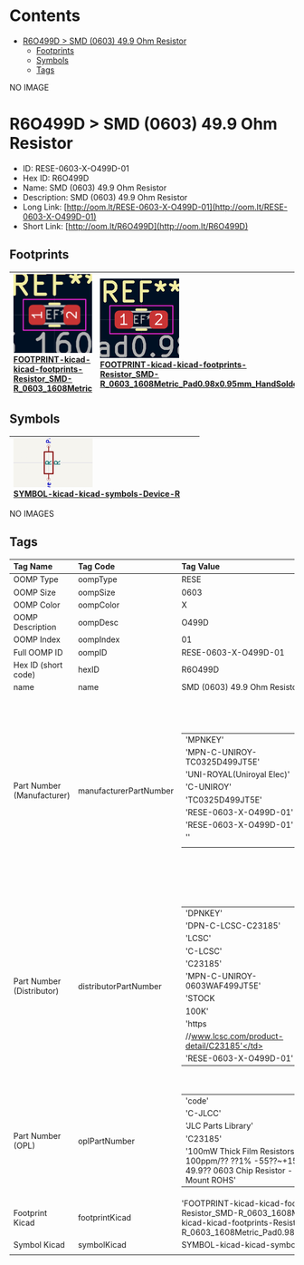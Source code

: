 



Contents
========

* [R6O499D > SMD (0603) 49.9 Ohm Resistor](#r6o499d--smd-0603-499-ohm-resistor)
	* [Footprints](#footprints)
	* [Symbols](#symbols)
	* [Tags](#tags)
  
NO IMAGE  
# R6O499D > SMD (0603) 49.9 Ohm Resistor

- ID: RESE-0603-X-O499D-01
- Hex ID: R6O499D
- Name: SMD (0603) 49.9 Ohm Resistor
- Description: SMD (0603) 49.9 Ohm Resistor
- Long Link: [http://oom.lt/RESE-0603-X-O499D-01](http://oom.lt/RESE-0603-X-O499D-01)
- Short Link: [http://oom.lt/R6O499D](http://oom.lt/R6O499D)

## Footprints
  

|[![](https://raw.githubusercontent.com/oomlout/oomlout_OOMP_eda_V2/main/FOOTPRINT/kicad/kicad-footprints/Resistor_SMD/R_0603_1608Metric/image_140.png)<br>FOOTPRINT-kicad-kicad-footprints-Resistor_SMD-R_0603_1608Metric](https://github.com/oomlout/oomlout_OOMP_eda_V2/tree/main/FOOTPRINT/kicad/kicad-footprints/Resistor_SMD/R_0603_1608Metric/)|[![](https://raw.githubusercontent.com/oomlout/oomlout_OOMP_eda_V2/main/FOOTPRINT/kicad/kicad-footprints/Resistor_SMD/R_0603_1608Metric_Pad0.98x0.95mm_HandSolder/image_140.png)<br>FOOTPRINT-kicad-kicad-footprints-Resistor_SMD-R_0603_1608Metric_Pad0.98x0.95mm_HandSolder](https://github.com/oomlout/oomlout_OOMP_eda_V2/tree/main/FOOTPRINT/kicad/kicad-footprints/Resistor_SMD/R_0603_1608Metric_Pad0.98x0.95mm_HandSolder/)||
| :--- | :--- | :--- |

## Symbols
  

|[![](https://raw.githubusercontent.com/oomlout/oomlout_OOMP_eda_V2/main/SYMBOL/kicad/kicad-symbols/Device/R/image_140.png)<br>SYMBOL-kicad-kicad-symbols-Device-R](https://github.com/oomlout/oomlout_OOMP_eda_V2/tree/main/SYMBOL/kicad/kicad-symbols/Device/R/)|||
| :--- | :--- | :--- |
  
NO IMAGES  
## Tags
  

|Tag Name|Tag Code|Tag Value|
| :--- | :--- | :--- |
|OOMP Type|oompType|RESE|
|OOMP Size|oompSize|0603|
|OOMP Color|oompColor|X|
|OOMP Description|oompDesc|O499D|
|OOMP Index|oompIndex|01|
|Full OOMP ID|oompID|RESE-0603-X-O499D-01|
|Hex ID (short code)|hexID|R6O499D|
|name|name|SMD (0603) 49.9 Ohm Resistor|
|Part Number (Manufacturer)|manufacturerPartNumber|<table><tr><td>'MPNKEY'</td></tr><tr><td> 'MPN-C-UNIROY-TC0325D499JT5E'</td><td> 'MANUFACTURER'</td></tr><tr><td> 'UNI-ROYAL(Uniroyal Elec)'</td><td> 'MANUCODE'</td></tr><tr><td> 'C-UNIROY'</td><td> 'MPN'</td></tr><tr><td> 'TC0325D499JT5E'</td><td> 'OOMPIDPARTIAL'</td></tr><tr><td> 'RESE-0603-X-O499D-01'</td><td> 'OOMPID'</td></tr><tr><td> 'RESE-0603-X-O499D-01'</td><td> 'LINK'</td></tr><tr><td> ''</td><td> 'tags'</td></tr><tr><td> </td></tr></table></td><td> <table><tr><td>'MPNKEY'</td></tr><tr><td> 'MPN-C-LIZELE-CR0603FA49R9G'</td><td> 'MANUFACTURER'</td></tr><tr><td> 'LIZ Elec'</td><td> 'MANUCODE'</td></tr><tr><td> 'C-LIZELE'</td><td> 'MPN'</td></tr><tr><td> 'CR0603FA49R9G'</td><td> 'OOMPIDPARTIAL'</td></tr><tr><td> 'RESE-0603-X-O499D-01'</td><td> 'OOMPID'</td></tr><tr><td> 'RESE-0603-X-O499D-01'</td><td> 'LINK'</td></tr><tr><td> ''</td><td> 'tags'</td></tr><tr><td> </td></tr></table></td><td> <table><tr><td>'MPNKEY'</td></tr><tr><td> 'MPN-C-RALEC-RTT0349R9FTP'</td><td> 'MANUFACTURER'</td></tr><tr><td> 'RALEC'</td><td> 'MANUCODE'</td></tr><tr><td> 'C-RALEC'</td><td> 'MPN'</td></tr><tr><td> 'RTT0349R9FTP'</td><td> 'OOMPIDPARTIAL'</td></tr><tr><td> 'RESE-0603-X-O499D-01'</td><td> 'OOMPID'</td></tr><tr><td> 'RESE-0603-X-O499D-01'</td><td> 'LINK'</td></tr><tr><td> ''</td><td> 'tags'</td></tr><tr><td> 'STOCK</td></tr><tr><td>1K'</td></tr></table></td><td> <table><tr><td>'MPNKEY'</td></tr><tr><td> 'MPN-C-YAGEO-RC0603FR-0749R9L'</td><td> 'MANUFACTURER'</td></tr><tr><td> 'YAGEO'</td><td> 'MANUCODE'</td></tr><tr><td> 'C-YAGEO'</td><td> 'MPN'</td></tr><tr><td> 'RC0603FR-0749R9L'</td><td> 'OOMPIDPARTIAL'</td></tr><tr><td> 'RESE-0603-X-O499D-01'</td><td> 'OOMPID'</td></tr><tr><td> 'RESE-0603-X-O499D-01'</td><td> 'LINK'</td></tr><tr><td> ''</td><td> 'tags'</td></tr><tr><td> 'STOCK</td></tr><tr><td>100K'</td></tr></table></td><td> <table><tr><td>'MPNKEY'</td></tr><tr><td> 'MPN-C-UNIROY-TC0325B499JT5E'</td><td> 'MANUFACTURER'</td></tr><tr><td> 'UNI-ROYAL(Uniroyal Elec)'</td><td> 'MANUCODE'</td></tr><tr><td> 'C-UNIROY'</td><td> 'MPN'</td></tr><tr><td> 'TC0325B499JT5E'</td><td> 'OOMPIDPARTIAL'</td></tr><tr><td> 'RESE-0603-X-O499D-01'</td><td> 'OOMPID'</td></tr><tr><td> 'RESE-0603-X-O499D-01'</td><td> 'LINK'</td></tr><tr><td> ''</td><td> 'tags'</td></tr><tr><td> </td></tr></table></td><td> <table><tr><td>'MPNKEY'</td></tr><tr><td> 'MPN-C-YAGEO-AC0603FR-0749R9L'</td><td> 'MANUFACTURER'</td></tr><tr><td> 'YAGEO'</td><td> 'MANUCODE'</td></tr><tr><td> 'C-YAGEO'</td><td> 'MPN'</td></tr><tr><td> 'AC0603FR-0749R9L'</td><td> 'OOMPIDPARTIAL'</td></tr><tr><td> 'RESE-0603-X-O499D-01'</td><td> 'OOMPID'</td></tr><tr><td> 'RESE-0603-X-O499D-01'</td><td> 'LINK'</td></tr><tr><td> ''</td><td> 'tags'</td></tr><tr><td> </td></tr></table></td><td> <table><tr><td>'MPNKEY'</td></tr><tr><td> 'MPN-C-KOASPE-RK73H1JTTD49R9F'</td><td> 'MANUFACTURER'</td></tr><tr><td> 'KOA Speer Elec'</td><td> 'MANUCODE'</td></tr><tr><td> 'C-KOASPE'</td><td> 'MPN'</td></tr><tr><td> 'RK73H1JTTD49R9F'</td><td> 'OOMPIDPARTIAL'</td></tr><tr><td> 'RESE-0603-X-O499D-01'</td><td> 'OOMPID'</td></tr><tr><td> 'RESE-0603-X-O499D-01'</td><td> 'LINK'</td></tr><tr><td> ''</td><td> 'tags'</td></tr><tr><td> </td></tr></table></td><td> <table><tr><td>'MPNKEY'</td></tr><tr><td> 'MPN-C-WALSIN-WR06X49R9FTL'</td><td> 'MANUFACTURER'</td></tr><tr><td> 'Walsin Tech Corp'</td><td> 'MANUCODE'</td></tr><tr><td> 'C-WALSIN'</td><td> 'MPN'</td></tr><tr><td> 'WR06X49R9FTL'</td><td> 'OOMPIDPARTIAL'</td></tr><tr><td> 'RESE-0603-X-O499D-01'</td><td> 'OOMPID'</td></tr><tr><td> 'RESE-0603-X-O499D-01'</td><td> 'LINK'</td></tr><tr><td> ''</td><td> 'tags'</td></tr><tr><td> 'STOCK</td></tr><tr><td>10K'</td></tr></table></td><td> <table><tr><td>'MPNKEY'</td></tr><tr><td> 'MPN-C-HKRHON-RCT0349R9FLF'</td><td> 'MANUFACTURER'</td></tr><tr><td> 'HKR(Hong Kong Resistors)'</td><td> 'MANUCODE'</td></tr><tr><td> 'C-HKRHON'</td><td> 'MPN'</td></tr><tr><td> 'RCT0349R9FLF'</td><td> 'OOMPIDPARTIAL'</td></tr><tr><td> 'RESE-0603-X-O499D-01'</td><td> 'OOMPID'</td></tr><tr><td> 'RESE-0603-X-O499D-01'</td><td> 'LINK'</td></tr><tr><td> ''</td><td> 'tags'</td></tr><tr><td> </td></tr></table></td><td> <table><tr><td>'MPNKEY'</td></tr><tr><td> 'MPN-C-TAITEC-RMS06FT49R9'</td><td> 'MANUFACTURER'</td></tr><tr><td> 'TA-I Tech'</td><td> 'MANUCODE'</td></tr><tr><td> 'C-TAITEC'</td><td> 'MPN'</td></tr><tr><td> 'RMS06FT49R9'</td><td> 'OOMPIDPARTIAL'</td></tr><tr><td> 'RESE-0603-X-O499D-01'</td><td> 'OOMPID'</td></tr><tr><td> 'RESE-0603-X-O499D-01'</td><td> 'LINK'</td></tr><tr><td> ''</td><td> 'tags'</td></tr><tr><td> 'STOCK</td></tr><tr><td>10K'</td></tr></table></td><td> <table><tr><td>'MPNKEY'</td></tr><tr><td> 'MPN-C-VIKING-ARG03FTC49R9'</td><td> 'MANUFACTURER'</td></tr><tr><td> 'Viking Tech'</td><td> 'MANUCODE'</td></tr><tr><td> 'C-VIKING'</td><td> 'MPN'</td></tr><tr><td> 'ARG03FTC49R9'</td><td> 'OOMPIDPARTIAL'</td></tr><tr><td> 'RESE-0603-X-O499D-01'</td><td> 'OOMPID'</td></tr><tr><td> 'RESE-0603-X-O499D-01'</td><td> 'LINK'</td></tr><tr><td> ''</td><td> 'tags'</td></tr><tr><td> 'STOCK</td></tr><tr><td>1K'</td></tr></table></td><td> <table><tr><td>'MPNKEY'</td></tr><tr><td> 'MPN-C-TYOHM-RMC060349.91%N'</td><td> 'MANUFACTURER'</td></tr><tr><td> 'TyoHM'</td><td> 'MANUCODE'</td></tr><tr><td> 'C-TYOHM'</td><td> 'MPN'</td></tr><tr><td> 'RMC060349.91%N'</td><td> 'OOMPIDPARTIAL'</td></tr><tr><td> 'RESE-0603-X-O499D-01'</td><td> 'OOMPID'</td></tr><tr><td> 'RESE-0603-X-O499D-01'</td><td> 'LINK'</td></tr><tr><td> ''</td><td> 'tags'</td></tr><tr><td> 'STOCK</td></tr><tr><td>1K'</td></tr></table></td><td> <table><tr><td>'MPNKEY'</td></tr><tr><td> 'MPN-C-FHGUAN-RS-03K49R9FT'</td><td> 'MANUFACTURER'</td></tr><tr><td> 'FH (Guangdong Fenghua Advanced Tech)'</td><td> 'MANUCODE'</td></tr><tr><td> 'C-FHGUAN'</td><td> 'MPN'</td></tr><tr><td> 'RS-03K49R9FT'</td><td> 'OOMPIDPARTIAL'</td></tr><tr><td> 'RESE-0603-X-O499D-01'</td><td> 'OOMPID'</td></tr><tr><td> 'RESE-0603-X-O499D-01'</td><td> 'LINK'</td></tr><tr><td> ''</td><td> 'tags'</td></tr><tr><td> 'STOCK</td></tr><tr><td>10K'</td></tr></table></td><td> <table><tr><td>'MPNKEY'</td></tr><tr><td> 'MPN-C-ROHMSE-MCR03EZPFX49R9'</td><td> 'MANUFACTURER'</td></tr><tr><td> 'ROHM Semicon'</td><td> 'MANUCODE'</td></tr><tr><td> 'C-ROHMSE'</td><td> 'MPN'</td></tr><tr><td> 'MCR03EZPFX49R9'</td><td> 'OOMPIDPARTIAL'</td></tr><tr><td> 'RESE-0603-X-O499D-01'</td><td> 'OOMPID'</td></tr><tr><td> 'RESE-0603-X-O499D-01'</td><td> 'LINK'</td></tr><tr><td> ''</td><td> 'tags'</td></tr><tr><td> </td></tr></table></td><td> <table><tr><td>'MPNKEY'</td></tr><tr><td> 'MPN-C-SEISTA-RNCS0603BKE49R9'</td><td> 'MANUFACTURER'</td></tr><tr><td> 'SEI(Stackpole Elec)'</td><td> 'MANUCODE'</td></tr><tr><td> 'C-SEISTA'</td><td> 'MPN'</td></tr><tr><td> 'RNCS0603BKE49R9'</td><td> 'OOMPIDPARTIAL'</td></tr><tr><td> 'RESE-0603-X-O499D-01'</td><td> 'OOMPID'</td></tr><tr><td> 'RESE-0603-X-O499D-01'</td><td> 'LINK'</td></tr><tr><td> ''</td><td> 'tags'</td></tr><tr><td> </td></tr></table></td><td> <table><tr><td>'MPNKEY'</td></tr><tr><td> 'MPN-C-PANASO-ERJ3EKF49R9V'</td><td> 'MANUFACTURER'</td></tr><tr><td> 'PANASONIC'</td><td> 'MANUCODE'</td></tr><tr><td> 'C-PANASO'</td><td> 'MPN'</td></tr><tr><td> 'ERJ3EKF49R9V'</td><td> 'OOMPIDPARTIAL'</td></tr><tr><td> 'RESE-0603-X-O499D-01'</td><td> 'OOMPID'</td></tr><tr><td> 'RESE-0603-X-O499D-01'</td><td> 'LINK'</td></tr><tr><td> ''</td><td> 'tags'</td></tr><tr><td> 'STOCK</td></tr><tr><td>10K'</td></tr></table></td><td> <table><tr><td>'MPNKEY'</td></tr><tr><td> 'MPN-C-FHGUAN-RC-03K49R9FT'</td><td> 'MANUFACTURER'</td></tr><tr><td> 'FH (Guangdong Fenghua Advanced Tech)'</td><td> 'MANUCODE'</td></tr><tr><td> 'C-FHGUAN'</td><td> 'MPN'</td></tr><tr><td> 'RC-03K49R9FT'</td><td> 'OOMPIDPARTIAL'</td></tr><tr><td> 'RESE-0603-X-O499D-01'</td><td> 'OOMPID'</td></tr><tr><td> 'RESE-0603-X-O499D-01'</td><td> 'LINK'</td></tr><tr><td> ''</td><td> 'tags'</td></tr><tr><td> </td></tr></table></td><td> <table><tr><td>'MPNKEY'</td></tr><tr><td> 'MPN-C-RESIST-PTFR0603B49R9P9'</td><td> 'MANUFACTURER'</td></tr><tr><td> 'Resistor.Today'</td><td> 'MANUCODE'</td></tr><tr><td> 'C-RESIST'</td><td> 'MPN'</td></tr><tr><td> 'PTFR0603B49R9P9'</td><td> 'OOMPIDPARTIAL'</td></tr><tr><td> 'RESE-0603-X-O499D-01'</td><td> 'OOMPID'</td></tr><tr><td> 'RESE-0603-X-O499D-01'</td><td> 'LINK'</td></tr><tr><td> ''</td><td> 'tags'</td></tr><tr><td> 'STOCK</td></tr><tr><td>1K'</td></tr></table></td><td> <table><tr><td>'MPNKEY'</td></tr><tr><td> 'MPN-C-PANASO-ERA3AEB49R9V'</td><td> 'MANUFACTURER'</td></tr><tr><td> 'PANASONIC'</td><td> 'MANUCODE'</td></tr><tr><td> 'C-PANASO'</td><td> 'MPN'</td></tr><tr><td> 'ERA3AEB49R9V'</td><td> 'OOMPIDPARTIAL'</td></tr><tr><td> 'RESE-0603-X-O499D-01'</td><td> 'OOMPID'</td></tr><tr><td> 'RESE-0603-X-O499D-01'</td><td> 'LINK'</td></tr><tr><td> ''</td><td> 'tags'</td></tr><tr><td> </td></tr></table></td><td> <table><tr><td>'MPNKEY'</td></tr><tr><td> 'MPN-C-FHGUAN-TD03G49R9BT'</td><td> 'MANUFACTURER'</td></tr><tr><td> 'FH (Guangdong Fenghua Advanced Tech)'</td><td> 'MANUCODE'</td></tr><tr><td> 'C-FHGUAN'</td><td> 'MPN'</td></tr><tr><td> 'TD03G49R9BT'</td><td> 'OOMPIDPARTIAL'</td></tr><tr><td> 'RESE-0603-X-O499D-01'</td><td> 'OOMPID'</td></tr><tr><td> 'RESE-0603-X-O499D-01'</td><td> 'LINK'</td></tr><tr><td> ''</td><td> 'tags'</td></tr><tr><td> 'STOCK</td></tr><tr><td>1K'</td></tr></table></td><td> <table><tr><td>'MPNKEY'</td></tr><tr><td> 'MPN-C-FHGUAN-TD03G49R9FT'</td><td> 'MANUFACTURER'</td></tr><tr><td> 'FH (Guangdong Fenghua Advanced Tech)'</td><td> 'MANUCODE'</td></tr><tr><td> 'C-FHGUAN'</td><td> 'MPN'</td></tr><tr><td> 'TD03G49R9FT'</td><td> 'OOMPIDPARTIAL'</td></tr><tr><td> 'RESE-0603-X-O499D-01'</td><td> 'OOMPID'</td></tr><tr><td> 'RESE-0603-X-O499D-01'</td><td> 'LINK'</td></tr><tr><td> ''</td><td> 'tags'</td></tr><tr><td> </td></tr></table></td><td> <table><tr><td>'MPNKEY'</td></tr><tr><td> 'MPN-C-VISHAY-CRCW060349R9FKEA'</td><td> 'MANUFACTURER'</td></tr><tr><td> 'Vishay Intertech'</td><td> 'MANUCODE'</td></tr><tr><td> 'C-VISHAY'</td><td> 'MPN'</td></tr><tr><td> 'CRCW060349R9FKEA'</td><td> 'OOMPIDPARTIAL'</td></tr><tr><td> 'RESE-0603-X-O499D-01'</td><td> 'OOMPID'</td></tr><tr><td> 'RESE-0603-X-O499D-01'</td><td> 'LINK'</td></tr><tr><td> ''</td><td> 'tags'</td></tr><tr><td> </td></tr></table></td><td> <table><tr><td>'MPNKEY'</td></tr><tr><td> 'MPN-C-YAGEO-RT0603BRD0749R9L'</td><td> 'MANUFACTURER'</td></tr><tr><td> 'YAGEO'</td><td> 'MANUCODE'</td></tr><tr><td> 'C-YAGEO'</td><td> 'MPN'</td></tr><tr><td> 'RT0603BRD0749R9L'</td><td> 'OOMPIDPARTIAL'</td></tr><tr><td> 'RESE-0603-X-O499D-01'</td><td> 'OOMPID'</td></tr><tr><td> 'RESE-0603-X-O499D-01'</td><td> 'LINK'</td></tr><tr><td> ''</td><td> 'tags'</td></tr><tr><td> </td></tr></table></td><td> <table><tr><td>'MPNKEY'</td></tr><tr><td> 'MPN-C-UNIROY-CQ03WAF499JT5E'</td><td> 'MANUFACTURER'</td></tr><tr><td> 'UNI-ROYAL(Uniroyal Elec)'</td><td> 'MANUCODE'</td></tr><tr><td> 'C-UNIROY'</td><td> 'MPN'</td></tr><tr><td> 'CQ03WAF499JT5E'</td><td> 'OOMPIDPARTIAL'</td></tr><tr><td> 'RESE-0603-X-O499D-01'</td><td> 'OOMPID'</td></tr><tr><td> 'RESE-0603-X-O499D-01'</td><td> 'LINK'</td></tr><tr><td> ''</td><td> 'tags'</td></tr><tr><td> </td></tr></table></td><td> <table><tr><td>'MPNKEY'</td></tr><tr><td> 'MPN-C-VISHAY-PHP00603E49R9BST1'</td><td> 'MANUFACTURER'</td></tr><tr><td> 'Vishay Intertech'</td><td> 'MANUCODE'</td></tr><tr><td> 'C-VISHAY'</td><td> 'MPN'</td></tr><tr><td> 'PHP00603E49R9BST1'</td><td> 'OOMPIDPARTIAL'</td></tr><tr><td> 'RESE-0603-X-O499D-01'</td><td> 'OOMPID'</td></tr><tr><td> 'RESE-0603-X-O499D-01'</td><td> 'LINK'</td></tr><tr><td> ''</td><td> 'tags'</td></tr><tr><td> </td></tr></table></td><td> <table><tr><td>'MPNKEY'</td></tr><tr><td> 'MPN-C-YAGEO-RT0603WRC0749R9L'</td><td> 'MANUFACTURER'</td></tr><tr><td> 'YAGEO'</td><td> 'MANUCODE'</td></tr><tr><td> 'C-YAGEO'</td><td> 'MPN'</td></tr><tr><td> 'RT0603WRC0749R9L'</td><td> 'OOMPIDPARTIAL'</td></tr><tr><td> 'RESE-0603-X-O499D-01'</td><td> 'OOMPID'</td></tr><tr><td> 'RESE-0603-X-O499D-01'</td><td> 'LINK'</td></tr><tr><td> ''</td><td> 'tags'</td></tr><tr><td> </td></tr></table></td><td> <table><tr><td>'MPNKEY'</td></tr><tr><td> 'MPN-C-SUSUMU-RG1608N-49R9-W-T1'</td><td> 'MANUFACTURER'</td></tr><tr><td> 'SUSUMU'</td><td> 'MANUCODE'</td></tr><tr><td> 'C-SUSUMU'</td><td> 'MPN'</td></tr><tr><td> 'RG1608N-49R9-W-T1'</td><td> 'OOMPIDPARTIAL'</td></tr><tr><td> 'RESE-0603-X-O499D-01'</td><td> 'OOMPID'</td></tr><tr><td> 'RESE-0603-X-O499D-01'</td><td> 'LINK'</td></tr><tr><td> ''</td><td> 'tags'</td></tr><tr><td> </td></tr></table></td><td> <table><tr><td>'MPNKEY'</td></tr><tr><td> 'MPN-C-SUSUMU-RG1608N-49R9-W-T5'</td><td> 'MANUFACTURER'</td></tr><tr><td> 'SUSUMU'</td><td> 'MANUCODE'</td></tr><tr><td> 'C-SUSUMU'</td><td> 'MPN'</td></tr><tr><td> 'RG1608N-49R9-W-T5'</td><td> 'OOMPIDPARTIAL'</td></tr><tr><td> 'RESE-0603-X-O499D-01'</td><td> 'OOMPID'</td></tr><tr><td> 'RESE-0603-X-O499D-01'</td><td> 'LINK'</td></tr><tr><td> ''</td><td> 'tags'</td></tr><tr><td> </td></tr></table></td><td> <table><tr><td>'MPNKEY'</td></tr><tr><td> 'MPN-C-VISHAY-TNPW060349R9BETA'</td><td> 'MANUFACTURER'</td></tr><tr><td> 'Vishay Intertech'</td><td> 'MANUCODE'</td></tr><tr><td> 'C-VISHAY'</td><td> 'MPN'</td></tr><tr><td> 'TNPW060349R9BETA'</td><td> 'OOMPIDPARTIAL'</td></tr><tr><td> 'RESE-0603-X-O499D-01'</td><td> 'OOMPID'</td></tr><tr><td> 'RESE-0603-X-O499D-01'</td><td> 'LINK'</td></tr><tr><td> ''</td><td> 'tags'</td></tr><tr><td> </td></tr></table></td><td> <table><tr><td>'MPNKEY'</td></tr><tr><td> 'MPN-C-TECONN-RN73C1J49R9BTDF'</td><td> 'MANUFACTURER'</td></tr><tr><td> 'TE Connectivity'</td><td> 'MANUCODE'</td></tr><tr><td> 'C-TECONN'</td><td> 'MPN'</td></tr><tr><td> 'RN73C1J49R9BTDF'</td><td> 'OOMPIDPARTIAL'</td></tr><tr><td> 'RESE-0603-X-O499D-01'</td><td> 'OOMPID'</td></tr><tr><td> 'RESE-0603-X-O499D-01'</td><td> 'LINK'</td></tr><tr><td> ''</td><td> 'tags'</td></tr><tr><td> </td></tr></table></td><td> <table><tr><td>'MPNKEY'</td></tr><tr><td> 'MPN-C-VISHAY-PCAN0603E49R9BST5'</td><td> 'MANUFACTURER'</td></tr><tr><td> 'Vishay Intertech'</td><td> 'MANUCODE'</td></tr><tr><td> 'C-VISHAY'</td><td> 'MPN'</td></tr><tr><td> 'PCAN0603E49R9BST5'</td><td> 'OOMPIDPARTIAL'</td></tr><tr><td> 'RESE-0603-X-O499D-01'</td><td> 'OOMPID'</td></tr><tr><td> 'RESE-0603-X-O499D-01'</td><td> 'LINK'</td></tr><tr><td> ''</td><td> 'tags'</td></tr><tr><td> </td></tr></table></td><td> <table><tr><td>'MPNKEY'</td></tr><tr><td> 'MPN-C-SUSUMU-RR0816Q-49R9-D-68R'</td><td> 'MANUFACTURER'</td></tr><tr><td> 'SUSUMU'</td><td> 'MANUCODE'</td></tr><tr><td> 'C-SUSUMU'</td><td> 'MPN'</td></tr><tr><td> 'RR0816Q-49R9-D-68R'</td><td> 'OOMPIDPARTIAL'</td></tr><tr><td> 'RESE-0603-X-O499D-01'</td><td> 'OOMPID'</td></tr><tr><td> 'RESE-0603-X-O499D-01'</td><td> 'LINK'</td></tr><tr><td> ''</td><td> 'tags'</td></tr><tr><td> </td></tr></table></td><td> <table><tr><td>'MPNKEY'</td></tr><tr><td> 'MPN-C-VISHAY-MCT06030C4999FP500'</td><td> 'MANUFACTURER'</td></tr><tr><td> 'Vishay Intertech'</td><td> 'MANUCODE'</td></tr><tr><td> 'C-VISHAY'</td><td> 'MPN'</td></tr><tr><td> 'MCT06030C4999FP500'</td><td> 'OOMPIDPARTIAL'</td></tr><tr><td> 'RESE-0603-X-O499D-01'</td><td> 'OOMPID'</td></tr><tr><td> 'RESE-0603-X-O499D-01'</td><td> 'LINK'</td></tr><tr><td> ''</td><td> 'tags'</td></tr><tr><td> </td></tr></table></td><td> <table><tr><td>'MPNKEY'</td></tr><tr><td> 'MPN-C-TECONN-RP73PF1J49R9BTDF'</td><td> 'MANUFACTURER'</td></tr><tr><td> 'TE Connectivity'</td><td> 'MANUCODE'</td></tr><tr><td> 'C-TECONN'</td><td> 'MPN'</td></tr><tr><td> 'RP73PF1J49R9BTDF'</td><td> 'OOMPIDPARTIAL'</td></tr><tr><td> 'RESE-0603-X-O499D-01'</td><td> 'OOMPID'</td></tr><tr><td> 'RESE-0603-X-O499D-01'</td><td> 'LINK'</td></tr><tr><td> ''</td><td> 'tags'</td></tr><tr><td> </td></tr></table></td><td> <table><tr><td>'MPNKEY'</td></tr><tr><td> 'MPN-C-TECONN-CPF0603F49R9C1'</td><td> 'MANUFACTURER'</td></tr><tr><td> 'TE Connectivity'</td><td> 'MANUCODE'</td></tr><tr><td> 'C-TECONN'</td><td> 'MPN'</td></tr><tr><td> 'CPF0603F49R9C1'</td><td> 'OOMPIDPARTIAL'</td></tr><tr><td> 'RESE-0603-X-O499D-01'</td><td> 'OOMPID'</td></tr><tr><td> 'RESE-0603-X-O499D-01'</td><td> 'LINK'</td></tr><tr><td> ''</td><td> 'tags'</td></tr><tr><td> </td></tr></table></td><td> <table><tr><td>'MPNKEY'</td></tr><tr><td> 'MPN-C-VISHAY-TNPW060349R9BEEA'</td><td> 'MANUFACTURER'</td></tr><tr><td> 'Vishay Intertech'</td><td> 'MANUCODE'</td></tr><tr><td> 'C-VISHAY'</td><td> 'MPN'</td></tr><tr><td> 'TNPW060349R9BEEA'</td><td> 'OOMPIDPARTIAL'</td></tr><tr><td> 'RESE-0603-X-O499D-01'</td><td> 'OOMPID'</td></tr><tr><td> 'RESE-0603-X-O499D-01'</td><td> 'LINK'</td></tr><tr><td> ''</td><td> 'tags'</td></tr><tr><td> </td></tr></table></td><td> <table><tr><td>'MPNKEY'</td></tr><tr><td> 'MPN-C-VISHAY-RCS060349R9FKEA'</td><td> 'MANUFACTURER'</td></tr><tr><td> 'Vishay Intertech'</td><td> 'MANUCODE'</td></tr><tr><td> 'C-VISHAY'</td><td> 'MPN'</td></tr><tr><td> 'RCS060349R9FKEA'</td><td> 'OOMPIDPARTIAL'</td></tr><tr><td> 'RESE-0603-X-O499D-01'</td><td> 'OOMPID'</td></tr><tr><td> 'RESE-0603-X-O499D-01'</td><td> 'LINK'</td></tr><tr><td> ''</td><td> 'tags'</td></tr><tr><td> </td></tr></table></td><td> <table><tr><td>'MPNKEY'</td></tr><tr><td> 'MPN-C-VISHAY-TNPW060349R9BEEN'</td><td> 'MANUFACTURER'</td></tr><tr><td> 'Vishay Intertech'</td><td> 'MANUCODE'</td></tr><tr><td> 'C-VISHAY'</td><td> 'MPN'</td></tr><tr><td> 'TNPW060349R9BEEN'</td><td> 'OOMPIDPARTIAL'</td></tr><tr><td> 'RESE-0603-X-O499D-01'</td><td> 'OOMPID'</td></tr><tr><td> 'RESE-0603-X-O499D-01'</td><td> 'LINK'</td></tr><tr><td> ''</td><td> 'tags'</td></tr><tr><td> </td></tr></table></td><td> <table><tr><td>'MPNKEY'</td></tr><tr><td> 'MPN-C-VISHAY-MCT0603MD4999BP100'</td><td> 'MANUFACTURER'</td></tr><tr><td> 'Vishay Intertech'</td><td> 'MANUCODE'</td></tr><tr><td> 'C-VISHAY'</td><td> 'MPN'</td></tr><tr><td> 'MCT0603MD4999BP100'</td><td> 'OOMPIDPARTIAL'</td></tr><tr><td> 'RESE-0603-X-O499D-01'</td><td> 'OOMPID'</td></tr><tr><td> 'RESE-0603-X-O499D-01'</td><td> 'LINK'</td></tr><tr><td> ''</td><td> 'tags'</td></tr><tr><td> </td></tr></table></td><td> <table><tr><td>'MPNKEY'</td></tr><tr><td> 'MPN-C-TECONN-RQ73C1J49R9BTD'</td><td> 'MANUFACTURER'</td></tr><tr><td> 'TE Connectivity'</td><td> 'MANUCODE'</td></tr><tr><td> 'C-TECONN'</td><td> 'MPN'</td></tr><tr><td> 'RQ73C1J49R9BTD'</td><td> 'OOMPIDPARTIAL'</td></tr><tr><td> 'RESE-0603-X-O499D-01'</td><td> 'OOMPID'</td></tr><tr><td> 'RESE-0603-X-O499D-01'</td><td> 'LINK'</td></tr><tr><td> ''</td><td> 'tags'</td></tr><tr><td> </td></tr></table></td><td> <table><tr><td>'MPNKEY'</td></tr><tr><td> 'MPN-C-VISHAY-TNPW060349R9BYEN'</td><td> 'MANUFACTURER'</td></tr><tr><td> 'Vishay Intertech'</td><td> 'MANUCODE'</td></tr><tr><td> 'C-VISHAY'</td><td> 'MPN'</td></tr><tr><td> 'TNPW060349R9BYEN'</td><td> 'OOMPIDPARTIAL'</td></tr><tr><td> 'RESE-0603-X-O499D-01'</td><td> 'OOMPID'</td></tr><tr><td> 'RESE-0603-X-O499D-01'</td><td> 'LINK'</td></tr><tr><td> ''</td><td> 'tags'</td></tr><tr><td> </td></tr></table></td><td> <table><tr><td>'MPNKEY'</td></tr><tr><td> 'MPN-C-VISHAY-PATT0603E49R9BGT1'</td><td> 'MANUFACTURER'</td></tr><tr><td> 'Vishay Intertech'</td><td> 'MANUCODE'</td></tr><tr><td> 'C-VISHAY'</td><td> 'MPN'</td></tr><tr><td> 'PATT0603E49R9BGT1'</td><td> 'OOMPIDPARTIAL'</td></tr><tr><td> 'RESE-0603-X-O499D-01'</td><td> 'OOMPID'</td></tr><tr><td> 'RESE-0603-X-O499D-01'</td><td> 'LINK'</td></tr><tr><td> ''</td><td> 'tags'</td></tr><tr><td> </td></tr></table></td><td> <table><tr><td>'MPNKEY'</td></tr><tr><td> 'MPN-C-VISHAY-PTN0603E49R9BST1'</td><td> 'MANUFACTURER'</td></tr><tr><td> 'Vishay Intertech'</td><td> 'MANUCODE'</td></tr><tr><td> 'C-VISHAY'</td><td> 'MPN'</td></tr><tr><td> 'PTN0603E49R9BST1'</td><td> 'OOMPIDPARTIAL'</td></tr><tr><td> 'RESE-0603-X-O499D-01'</td><td> 'OOMPID'</td></tr><tr><td> 'RESE-0603-X-O499D-01'</td><td> 'LINK'</td></tr><tr><td> ''</td><td> 'tags'</td></tr><tr><td> </td></tr></table></td><td> <table><tr><td>'MPNKEY'</td></tr><tr><td> 'MPN-C-TECONN-CRG0603F49R9'</td><td> 'MANUFACTURER'</td></tr><tr><td> 'TE Connectivity'</td><td> 'MANUCODE'</td></tr><tr><td> 'C-TECONN'</td><td> 'MPN'</td></tr><tr><td> 'CRG0603F49R9'</td><td> 'OOMPIDPARTIAL'</td></tr><tr><td> 'RESE-0603-X-O499D-01'</td><td> 'OOMPID'</td></tr><tr><td> 'RESE-0603-X-O499D-01'</td><td> 'LINK'</td></tr><tr><td> ''</td><td> 'tags'</td></tr><tr><td> </td></tr></table></td><td> <table><tr><td>'MPNKEY'</td></tr><tr><td> 'MPN-C-TECONN-CRGH0603F49R9'</td><td> 'MANUFACTURER'</td></tr><tr><td> 'TE Connectivity'</td><td> 'MANUCODE'</td></tr><tr><td> 'C-TECONN'</td><td> 'MPN'</td></tr><tr><td> 'CRGH0603F49R9'</td><td> 'OOMPIDPARTIAL'</td></tr><tr><td> 'RESE-0603-X-O499D-01'</td><td> 'OOMPID'</td></tr><tr><td> 'RESE-0603-X-O499D-01'</td><td> 'LINK'</td></tr><tr><td> ''</td><td> 'tags'</td></tr><tr><td> </td></tr></table></td><td> <table><tr><td>'MPNKEY'</td></tr><tr><td> 'MPN-C-YAGEO-AA0603FR-0749R9L'</td><td> 'MANUFACTURER'</td></tr><tr><td> 'YAGEO'</td><td> 'MANUCODE'</td></tr><tr><td> 'C-YAGEO'</td><td> 'MPN'</td></tr><tr><td> 'AA0603FR-0749R9L'</td><td> 'OOMPIDPARTIAL'</td></tr><tr><td> 'RESE-0603-X-O499D-01'</td><td> 'OOMPID'</td></tr><tr><td> 'RESE-0603-X-O499D-01'</td><td> 'LINK'</td></tr><tr><td> ''</td><td> 'tags'</td></tr><tr><td> </td></tr></table></td><td> <table><tr><td>'MPNKEY'</td></tr><tr><td> 'MPN-C-RESIST-PTFR0603B49R9N9'</td><td> 'MANUFACTURER'</td></tr><tr><td> 'Resistor.Today'</td><td> 'MANUCODE'</td></tr><tr><td> 'C-RESIST'</td><td> 'MPN'</td></tr><tr><td> 'PTFR0603B49R9N9'</td><td> 'OOMPIDPARTIAL'</td></tr><tr><td> 'RESE-0603-X-O499D-01'</td><td> 'OOMPID'</td></tr><tr><td> 'RESE-0603-X-O499D-01'</td><td> 'LINK'</td></tr><tr><td> ''</td><td> 'tags'</td></tr><tr><td> 'STOCK</td></tr><tr><td>1K'</td></tr></table></td><td> <table><tr><td>'MPNKEY'</td></tr><tr><td> 'MPN-C-VIKING-AR03BTCX49R9'</td><td> 'MANUFACTURER'</td></tr><tr><td> 'Viking Tech'</td><td> 'MANUCODE'</td></tr><tr><td> 'C-VIKING'</td><td> 'MPN'</td></tr><tr><td> 'AR03BTCX49R9'</td><td> 'OOMPIDPARTIAL'</td></tr><tr><td> 'RESE-0603-X-O499D-01'</td><td> 'OOMPID'</td></tr><tr><td> 'RESE-0603-X-O499D-01'</td><td> 'LINK'</td></tr><tr><td> ''</td><td> 'tags'</td></tr><tr><td> 'STOCK</td></tr><tr><td>1K'</td></tr></table></td><td> <table><tr><td>'MPNKEY'</td></tr><tr><td> 'MPN-C-FOJAN-FRC0603F49R9TS'</td><td> 'MANUFACTURER'</td></tr><tr><td> 'FOJAN'</td><td> 'MANUCODE'</td></tr><tr><td> 'C-FOJAN'</td><td> 'MPN'</td></tr><tr><td> 'FRC0603F49R9TS'</td><td> 'OOMPIDPARTIAL'</td></tr><tr><td> 'RESE-0603-X-O499D-01'</td><td> 'OOMPID'</td></tr><tr><td> 'RESE-0603-X-O499D-01'</td><td> 'LINK'</td></tr><tr><td> ''</td><td> 'tags'</td></tr><tr><td> 'STOCK</td></tr><tr><td>10K'</td></tr></table>|
|Part Number (Distributor)|distributorPartNumber|<table><tr><td>'DPNKEY'</td></tr><tr><td> 'DPN-C-LCSC-C23185'</td><td> 'DISTRIBUTOR'</td></tr><tr><td> 'LCSC'</td><td> 'DISTRCODE'</td></tr><tr><td> 'C-LCSC'</td><td> 'DPN'</td></tr><tr><td> 'C23185'</td><td> 'MPN'</td></tr><tr><td> 'MPN-C-UNIROY-0603WAF499JT5E'</td><td> 'TAGS'</td></tr><tr><td> 'STOCK</td></tr><tr><td>100K'</td><td> 'LINK'</td></tr><tr><td> 'https</td></tr><tr><td>//www.lcsc.com/product-detail/C23185'</td><td> 'OOMPID'</td></tr><tr><td> 'RESE-0603-X-O499D-01'</td></tr></table></td><td> <table><tr><td>'DPNKEY'</td></tr><tr><td> 'DPN-C-LCSC-C58085'</td><td> 'DISTRIBUTOR'</td></tr><tr><td> 'LCSC'</td><td> 'DISTRCODE'</td></tr><tr><td> 'C-LCSC'</td><td> 'DPN'</td></tr><tr><td> 'C58085'</td><td> 'MPN'</td></tr><tr><td> 'MPN-C-UNIROY-TC0325D499JT5E'</td><td> 'TAGS'</td></tr><tr><td> </td><td> 'LINK'</td></tr><tr><td> 'https</td></tr><tr><td>//www.lcsc.com/product-detail/C58085'</td><td> 'OOMPID'</td></tr><tr><td> 'RESE-0603-X-O499D-01'</td></tr></table></td><td> <table><tr><td>'DPNKEY'</td></tr><tr><td> 'DPN-C-LCSC-C101079'</td><td> 'DISTRIBUTOR'</td></tr><tr><td> 'LCSC'</td><td> 'DISTRCODE'</td></tr><tr><td> 'C-LCSC'</td><td> 'DPN'</td></tr><tr><td> 'C101079'</td><td> 'MPN'</td></tr><tr><td> 'MPN-C-LIZELE-CR0603FA49R9G'</td><td> 'TAGS'</td></tr><tr><td> </td><td> 'LINK'</td></tr><tr><td> 'https</td></tr><tr><td>//www.lcsc.com/product-detail/C101079'</td><td> 'OOMPID'</td></tr><tr><td> 'RESE-0603-X-O499D-01'</td></tr></table></td><td> <table><tr><td>'DPNKEY'</td></tr><tr><td> 'DPN-C-LCSC-C103679'</td><td> 'DISTRIBUTOR'</td></tr><tr><td> 'LCSC'</td><td> 'DISTRCODE'</td></tr><tr><td> 'C-LCSC'</td><td> 'DPN'</td></tr><tr><td> 'C103679'</td><td> 'MPN'</td></tr><tr><td> 'MPN-C-RALEC-RTT0349R9FTP'</td><td> 'TAGS'</td></tr><tr><td> 'STOCK</td></tr><tr><td>1K'</td><td> 'LINK'</td></tr><tr><td> 'https</td></tr><tr><td>//www.lcsc.com/product-detail/C103679'</td><td> 'OOMPID'</td></tr><tr><td> 'RESE-0603-X-O499D-01'</td></tr></table></td><td> <table><tr><td>'DPNKEY'</td></tr><tr><td> 'DPN-C-LCSC-C114625'</td><td> 'DISTRIBUTOR'</td></tr><tr><td> 'LCSC'</td><td> 'DISTRCODE'</td></tr><tr><td> 'C-LCSC'</td><td> 'DPN'</td></tr><tr><td> 'C114625'</td><td> 'MPN'</td></tr><tr><td> 'MPN-C-YAGEO-RC0603FR-0749R9L'</td><td> 'TAGS'</td></tr><tr><td> 'STOCK</td></tr><tr><td>100K'</td><td> 'LINK'</td></tr><tr><td> 'https</td></tr><tr><td>//www.lcsc.com/product-detail/C114625'</td><td> 'OOMPID'</td></tr><tr><td> 'RESE-0603-X-O499D-01'</td></tr></table></td><td> <table><tr><td>'DPNKEY'</td></tr><tr><td> 'DPN-C-LCSC-C133200'</td><td> 'DISTRIBUTOR'</td></tr><tr><td> 'LCSC'</td><td> 'DISTRCODE'</td></tr><tr><td> 'C-LCSC'</td><td> 'DPN'</td></tr><tr><td> 'C133200'</td><td> 'MPN'</td></tr><tr><td> 'MPN-C-UNIROY-TC0325B499JT5E'</td><td> 'TAGS'</td></tr><tr><td> </td><td> 'LINK'</td></tr><tr><td> 'https</td></tr><tr><td>//www.lcsc.com/product-detail/C133200'</td><td> 'OOMPID'</td></tr><tr><td> 'RESE-0603-X-O499D-01'</td></tr></table></td><td> <table><tr><td>'DPNKEY'</td></tr><tr><td> 'DPN-C-LCSC-C144653'</td><td> 'DISTRIBUTOR'</td></tr><tr><td> 'LCSC'</td><td> 'DISTRCODE'</td></tr><tr><td> 'C-LCSC'</td><td> 'DPN'</td></tr><tr><td> 'C144653'</td><td> 'MPN'</td></tr><tr><td> 'MPN-C-YAGEO-AC0603FR-0749R9L'</td><td> 'TAGS'</td></tr><tr><td> </td><td> 'LINK'</td></tr><tr><td> 'https</td></tr><tr><td>//www.lcsc.com/product-detail/C144653'</td><td> 'OOMPID'</td></tr><tr><td> 'RESE-0603-X-O499D-01'</td></tr></table></td><td> <table><tr><td>'DPNKEY'</td></tr><tr><td> 'DPN-C-LCSC-C160046'</td><td> 'DISTRIBUTOR'</td></tr><tr><td> 'LCSC'</td><td> 'DISTRCODE'</td></tr><tr><td> 'C-LCSC'</td><td> 'DPN'</td></tr><tr><td> 'C160046'</td><td> 'MPN'</td></tr><tr><td> 'MPN-C-KOASPE-RK73H1JTTD49R9F'</td><td> 'TAGS'</td></tr><tr><td> </td><td> 'LINK'</td></tr><tr><td> 'https</td></tr><tr><td>//www.lcsc.com/product-detail/C160046'</td><td> 'OOMPID'</td></tr><tr><td> 'RESE-0603-X-O499D-01'</td></tr></table></td><td> <table><tr><td>'DPNKEY'</td></tr><tr><td> 'DPN-C-LCSC-C163926'</td><td> 'DISTRIBUTOR'</td></tr><tr><td> 'LCSC'</td><td> 'DISTRCODE'</td></tr><tr><td> 'C-LCSC'</td><td> 'DPN'</td></tr><tr><td> 'C163926'</td><td> 'MPN'</td></tr><tr><td> 'MPN-C-WALSIN-WR06X49R9FTL'</td><td> 'TAGS'</td></tr><tr><td> 'STOCK</td></tr><tr><td>10K'</td><td> 'LINK'</td></tr><tr><td> 'https</td></tr><tr><td>//www.lcsc.com/product-detail/C163926'</td><td> 'OOMPID'</td></tr><tr><td> 'RESE-0603-X-O499D-01'</td></tr></table></td><td> <table><tr><td>'DPNKEY'</td></tr><tr><td> 'DPN-C-LCSC-C177637'</td><td> 'DISTRIBUTOR'</td></tr><tr><td> 'LCSC'</td><td> 'DISTRCODE'</td></tr><tr><td> 'C-LCSC'</td><td> 'DPN'</td></tr><tr><td> 'C177637'</td><td> 'MPN'</td></tr><tr><td> 'MPN-C-HKRHON-RCT0349R9FLF'</td><td> 'TAGS'</td></tr><tr><td> </td><td> 'LINK'</td></tr><tr><td> 'https</td></tr><tr><td>//www.lcsc.com/product-detail/C177637'</td><td> 'OOMPID'</td></tr><tr><td> 'RESE-0603-X-O499D-01'</td></tr></table></td><td> <table><tr><td>'DPNKEY'</td></tr><tr><td> 'DPN-C-LCSC-C209157'</td><td> 'DISTRIBUTOR'</td></tr><tr><td> 'LCSC'</td><td> 'DISTRCODE'</td></tr><tr><td> 'C-LCSC'</td><td> 'DPN'</td></tr><tr><td> 'C209157'</td><td> 'MPN'</td></tr><tr><td> 'MPN-C-TAITEC-RMS06FT49R9'</td><td> 'TAGS'</td></tr><tr><td> 'STOCK</td></tr><tr><td>10K'</td><td> 'LINK'</td></tr><tr><td> 'https</td></tr><tr><td>//www.lcsc.com/product-detail/C209157'</td><td> 'OOMPID'</td></tr><tr><td> 'RESE-0603-X-O499D-01'</td></tr></table></td><td> <table><tr><td>'DPNKEY'</td></tr><tr><td> 'DPN-C-LCSC-C218051'</td><td> 'DISTRIBUTOR'</td></tr><tr><td> 'LCSC'</td><td> 'DISTRCODE'</td></tr><tr><td> 'C-LCSC'</td><td> 'DPN'</td></tr><tr><td> 'C218051'</td><td> 'MPN'</td></tr><tr><td> 'MPN-C-VIKING-ARG03FTC49R9'</td><td> 'TAGS'</td></tr><tr><td> 'STOCK</td></tr><tr><td>1K'</td><td> 'LINK'</td></tr><tr><td> 'https</td></tr><tr><td>//www.lcsc.com/product-detail/C218051'</td><td> 'OOMPID'</td></tr><tr><td> 'RESE-0603-X-O499D-01'</td></tr></table></td><td> <table><tr><td>'DPNKEY'</td></tr><tr><td> 'DPN-C-LCSC-C269902'</td><td> 'DISTRIBUTOR'</td></tr><tr><td> 'LCSC'</td><td> 'DISTRCODE'</td></tr><tr><td> 'C-LCSC'</td><td> 'DPN'</td></tr><tr><td> 'C269902'</td><td> 'MPN'</td></tr><tr><td> 'MPN-C-TYOHM-RMC060349.91%N'</td><td> 'TAGS'</td></tr><tr><td> 'STOCK</td></tr><tr><td>1K'</td><td> 'LINK'</td></tr><tr><td> 'https</td></tr><tr><td>//www.lcsc.com/product-detail/C269902'</td><td> 'OOMPID'</td></tr><tr><td> 'RESE-0603-X-O499D-01'</td></tr></table></td><td> <table><tr><td>'DPNKEY'</td></tr><tr><td> 'DPN-C-LCSC-C304761'</td><td> 'DISTRIBUTOR'</td></tr><tr><td> 'LCSC'</td><td> 'DISTRCODE'</td></tr><tr><td> 'C-LCSC'</td><td> 'DPN'</td></tr><tr><td> 'C304761'</td><td> 'MPN'</td></tr><tr><td> 'MPN-C-FHGUAN-RS-03K49R9FT'</td><td> 'TAGS'</td></tr><tr><td> 'STOCK</td></tr><tr><td>10K'</td><td> 'LINK'</td></tr><tr><td> 'https</td></tr><tr><td>//www.lcsc.com/product-detail/C304761'</td><td> 'OOMPID'</td></tr><tr><td> 'RESE-0603-X-O499D-01'</td></tr></table></td><td> <table><tr><td>'DPNKEY'</td></tr><tr><td> 'DPN-C-LCSC-C308276'</td><td> 'DISTRIBUTOR'</td></tr><tr><td> 'LCSC'</td><td> 'DISTRCODE'</td></tr><tr><td> 'C-LCSC'</td><td> 'DPN'</td></tr><tr><td> 'C308276'</td><td> 'MPN'</td></tr><tr><td> 'MPN-C-ROHMSE-MCR03EZPFX49R9'</td><td> 'TAGS'</td></tr><tr><td> </td><td> 'LINK'</td></tr><tr><td> 'https</td></tr><tr><td>//www.lcsc.com/product-detail/C308276'</td><td> 'OOMPID'</td></tr><tr><td> 'RESE-0603-X-O499D-01'</td></tr></table></td><td> <table><tr><td>'DPNKEY'</td></tr><tr><td> 'DPN-C-LCSC-C346679'</td><td> 'DISTRIBUTOR'</td></tr><tr><td> 'LCSC'</td><td> 'DISTRCODE'</td></tr><tr><td> 'C-LCSC'</td><td> 'DPN'</td></tr><tr><td> 'C346679'</td><td> 'MPN'</td></tr><tr><td> 'MPN-C-SEISTA-RNCS0603BKE49R9'</td><td> 'TAGS'</td></tr><tr><td> </td><td> 'LINK'</td></tr><tr><td> 'https</td></tr><tr><td>//www.lcsc.com/product-detail/C346679'</td><td> 'OOMPID'</td></tr><tr><td> 'RESE-0603-X-O499D-01'</td></tr></table></td><td> <table><tr><td>'DPNKEY'</td></tr><tr><td> 'DPN-C-LCSC-C403255'</td><td> 'DISTRIBUTOR'</td></tr><tr><td> 'LCSC'</td><td> 'DISTRCODE'</td></tr><tr><td> 'C-LCSC'</td><td> 'DPN'</td></tr><tr><td> 'C403255'</td><td> 'MPN'</td></tr><tr><td> 'MPN-C-PANASO-ERJ3EKF49R9V'</td><td> 'TAGS'</td></tr><tr><td> 'STOCK</td></tr><tr><td>10K'</td><td> 'LINK'</td></tr><tr><td> 'https</td></tr><tr><td>//www.lcsc.com/product-detail/C403255'</td><td> 'OOMPID'</td></tr><tr><td> 'RESE-0603-X-O499D-01'</td></tr></table></td><td> <table><tr><td>'DPNKEY'</td></tr><tr><td> 'DPN-C-LCSC-C455513'</td><td> 'DISTRIBUTOR'</td></tr><tr><td> 'LCSC'</td><td> 'DISTRCODE'</td></tr><tr><td> 'C-LCSC'</td><td> 'DPN'</td></tr><tr><td> 'C455513'</td><td> 'MPN'</td></tr><tr><td> 'MPN-C-FHGUAN-RC-03K49R9FT'</td><td> 'TAGS'</td></tr><tr><td> </td><td> 'LINK'</td></tr><tr><td> 'https</td></tr><tr><td>//www.lcsc.com/product-detail/C455513'</td><td> 'OOMPID'</td></tr><tr><td> 'RESE-0603-X-O499D-01'</td></tr></table></td><td> <table><tr><td>'DPNKEY'</td></tr><tr><td> 'DPN-C-LCSC-C478883'</td><td> 'DISTRIBUTOR'</td></tr><tr><td> 'LCSC'</td><td> 'DISTRCODE'</td></tr><tr><td> 'C-LCSC'</td><td> 'DPN'</td></tr><tr><td> 'C478883'</td><td> 'MPN'</td></tr><tr><td> 'MPN-C-RESIST-PTFR0603B49R9P9'</td><td> 'TAGS'</td></tr><tr><td> 'STOCK</td></tr><tr><td>1K'</td><td> 'LINK'</td></tr><tr><td> 'https</td></tr><tr><td>//www.lcsc.com/product-detail/C478883'</td><td> 'OOMPID'</td></tr><tr><td> 'RESE-0603-X-O499D-01'</td></tr></table></td><td> <table><tr><td>'DPNKEY'</td></tr><tr><td> 'DPN-C-LCSC-C491137'</td><td> 'DISTRIBUTOR'</td></tr><tr><td> 'LCSC'</td><td> 'DISTRCODE'</td></tr><tr><td> 'C-LCSC'</td><td> 'DPN'</td></tr><tr><td> 'C491137'</td><td> 'MPN'</td></tr><tr><td> 'MPN-C-PANASO-ERA3AEB49R9V'</td><td> 'TAGS'</td></tr><tr><td> </td><td> 'LINK'</td></tr><tr><td> 'https</td></tr><tr><td>//www.lcsc.com/product-detail/C491137'</td><td> 'OOMPID'</td></tr><tr><td> 'RESE-0603-X-O499D-01'</td></tr></table></td><td> <table><tr><td>'DPNKEY'</td></tr><tr><td> 'DPN-C-LCSC-C657322'</td><td> 'DISTRIBUTOR'</td></tr><tr><td> 'LCSC'</td><td> 'DISTRCODE'</td></tr><tr><td> 'C-LCSC'</td><td> 'DPN'</td></tr><tr><td> 'C657322'</td><td> 'MPN'</td></tr><tr><td> 'MPN-C-FHGUAN-TD03G49R9BT'</td><td> 'TAGS'</td></tr><tr><td> 'STOCK</td></tr><tr><td>1K'</td><td> 'LINK'</td></tr><tr><td> 'https</td></tr><tr><td>//www.lcsc.com/product-detail/C657322'</td><td> 'OOMPID'</td></tr><tr><td> 'RESE-0603-X-O499D-01'</td></tr></table></td><td> <table><tr><td>'DPNKEY'</td></tr><tr><td> 'DPN-C-LCSC-C667379'</td><td> 'DISTRIBUTOR'</td></tr><tr><td> 'LCSC'</td><td> 'DISTRCODE'</td></tr><tr><td> 'C-LCSC'</td><td> 'DPN'</td></tr><tr><td> 'C667379'</td><td> 'MPN'</td></tr><tr><td> 'MPN-C-FHGUAN-TD03G49R9FT'</td><td> 'TAGS'</td></tr><tr><td> </td><td> 'LINK'</td></tr><tr><td> 'https</td></tr><tr><td>//www.lcsc.com/product-detail/C667379'</td><td> 'OOMPID'</td></tr><tr><td> 'RESE-0603-X-O499D-01'</td></tr></table></td><td> <table><tr><td>'DPNKEY'</td></tr><tr><td> 'DPN-C-LCSC-C844930'</td><td> 'DISTRIBUTOR'</td></tr><tr><td> 'LCSC'</td><td> 'DISTRCODE'</td></tr><tr><td> 'C-LCSC'</td><td> 'DPN'</td></tr><tr><td> 'C844930'</td><td> 'MPN'</td></tr><tr><td> 'MPN-C-VISHAY-CRCW060349R9FKEA'</td><td> 'TAGS'</td></tr><tr><td> </td><td> 'LINK'</td></tr><tr><td> 'https</td></tr><tr><td>//www.lcsc.com/product-detail/C844930'</td><td> 'OOMPID'</td></tr><tr><td> 'RESE-0603-X-O499D-01'</td></tr></table></td><td> <table><tr><td>'DPNKEY'</td></tr><tr><td> 'DPN-C-LCSC-C861434'</td><td> 'DISTRIBUTOR'</td></tr><tr><td> 'LCSC'</td><td> 'DISTRCODE'</td></tr><tr><td> 'C-LCSC'</td><td> 'DPN'</td></tr><tr><td> 'C861434'</td><td> 'MPN'</td></tr><tr><td> 'MPN-C-YAGEO-RT0603BRD0749R9L'</td><td> 'TAGS'</td></tr><tr><td> </td><td> 'LINK'</td></tr><tr><td> 'https</td></tr><tr><td>//www.lcsc.com/product-detail/C861434'</td><td> 'OOMPID'</td></tr><tr><td> 'RESE-0603-X-O499D-01'</td></tr></table></td><td> <table><tr><td>'DPNKEY'</td></tr><tr><td> 'DPN-C-LCSC-C966630'</td><td> 'DISTRIBUTOR'</td></tr><tr><td> 'LCSC'</td><td> 'DISTRCODE'</td></tr><tr><td> 'C-LCSC'</td><td> 'DPN'</td></tr><tr><td> 'C966630'</td><td> 'MPN'</td></tr><tr><td> 'MPN-C-UNIROY-CQ03WAF499JT5E'</td><td> 'TAGS'</td></tr><tr><td> </td><td> 'LINK'</td></tr><tr><td> 'https</td></tr><tr><td>//www.lcsc.com/product-detail/C966630'</td><td> 'OOMPID'</td></tr><tr><td> 'RESE-0603-X-O499D-01'</td></tr></table></td><td> <table><tr><td>'DPNKEY'</td></tr><tr><td> 'DPN-C-LCSC-C1356673'</td><td> 'DISTRIBUTOR'</td></tr><tr><td> 'LCSC'</td><td> 'DISTRCODE'</td></tr><tr><td> 'C-LCSC'</td><td> 'DPN'</td></tr><tr><td> 'C1356673'</td><td> 'MPN'</td></tr><tr><td> 'MPN-C-VISHAY-PHP00603E49R9BST1'</td><td> 'TAGS'</td></tr><tr><td> </td><td> 'LINK'</td></tr><tr><td> 'https</td></tr><tr><td>//www.lcsc.com/product-detail/C1356673'</td><td> 'OOMPID'</td></tr><tr><td> 'RESE-0603-X-O499D-01'</td></tr></table></td><td> <table><tr><td>'DPNKEY'</td></tr><tr><td> 'DPN-C-LCSC-C1718793'</td><td> 'DISTRIBUTOR'</td></tr><tr><td> 'LCSC'</td><td> 'DISTRCODE'</td></tr><tr><td> 'C-LCSC'</td><td> 'DPN'</td></tr><tr><td> 'C1718793'</td><td> 'MPN'</td></tr><tr><td> 'MPN-C-YAGEO-RT0603WRC0749R9L'</td><td> 'TAGS'</td></tr><tr><td> </td><td> 'LINK'</td></tr><tr><td> 'https</td></tr><tr><td>//www.lcsc.com/product-detail/C1718793'</td><td> 'OOMPID'</td></tr><tr><td> 'RESE-0603-X-O499D-01'</td></tr></table></td><td> <table><tr><td>'DPNKEY'</td></tr><tr><td> 'DPN-C-LCSC-C1720706'</td><td> 'DISTRIBUTOR'</td></tr><tr><td> 'LCSC'</td><td> 'DISTRCODE'</td></tr><tr><td> 'C-LCSC'</td><td> 'DPN'</td></tr><tr><td> 'C1720706'</td><td> 'MPN'</td></tr><tr><td> 'MPN-C-SUSUMU-RG1608N-49R9-W-T1'</td><td> 'TAGS'</td></tr><tr><td> </td><td> 'LINK'</td></tr><tr><td> 'https</td></tr><tr><td>//www.lcsc.com/product-detail/C1720706'</td><td> 'OOMPID'</td></tr><tr><td> 'RESE-0603-X-O499D-01'</td></tr></table></td><td> <table><tr><td>'DPNKEY'</td></tr><tr><td> 'DPN-C-LCSC-C1721475'</td><td> 'DISTRIBUTOR'</td></tr><tr><td> 'LCSC'</td><td> 'DISTRCODE'</td></tr><tr><td> 'C-LCSC'</td><td> 'DPN'</td></tr><tr><td> 'C1721475'</td><td> 'MPN'</td></tr><tr><td> 'MPN-C-SUSUMU-RG1608N-49R9-W-T5'</td><td> 'TAGS'</td></tr><tr><td> </td><td> 'LINK'</td></tr><tr><td> 'https</td></tr><tr><td>//www.lcsc.com/product-detail/C1721475'</td><td> 'OOMPID'</td></tr><tr><td> 'RESE-0603-X-O499D-01'</td></tr></table></td><td> <table><tr><td>'DPNKEY'</td></tr><tr><td> 'DPN-C-LCSC-C1723707'</td><td> 'DISTRIBUTOR'</td></tr><tr><td> 'LCSC'</td><td> 'DISTRCODE'</td></tr><tr><td> 'C-LCSC'</td><td> 'DPN'</td></tr><tr><td> 'C1723707'</td><td> 'MPN'</td></tr><tr><td> 'MPN-C-VISHAY-TNPW060349R9BETA'</td><td> 'TAGS'</td></tr><tr><td> </td><td> 'LINK'</td></tr><tr><td> 'https</td></tr><tr><td>//www.lcsc.com/product-detail/C1723707'</td><td> 'OOMPID'</td></tr><tr><td> 'RESE-0603-X-O499D-01'</td></tr></table></td><td> <table><tr><td>'DPNKEY'</td></tr><tr><td> 'DPN-C-LCSC-C1730469'</td><td> 'DISTRIBUTOR'</td></tr><tr><td> 'LCSC'</td><td> 'DISTRCODE'</td></tr><tr><td> 'C-LCSC'</td><td> 'DPN'</td></tr><tr><td> 'C1730469'</td><td> 'MPN'</td></tr><tr><td> 'MPN-C-TECONN-RN73C1J49R9BTDF'</td><td> 'TAGS'</td></tr><tr><td> </td><td> 'LINK'</td></tr><tr><td> 'https</td></tr><tr><td>//www.lcsc.com/product-detail/C1730469'</td><td> 'OOMPID'</td></tr><tr><td> 'RESE-0603-X-O499D-01'</td></tr></table></td><td> <table><tr><td>'DPNKEY'</td></tr><tr><td> 'DPN-C-LCSC-C2073666'</td><td> 'DISTRIBUTOR'</td></tr><tr><td> 'LCSC'</td><td> 'DISTRCODE'</td></tr><tr><td> 'C-LCSC'</td><td> 'DPN'</td></tr><tr><td> 'C2073666'</td><td> 'MPN'</td></tr><tr><td> 'MPN-C-VISHAY-PCAN0603E49R9BST5'</td><td> 'TAGS'</td></tr><tr><td> </td><td> 'LINK'</td></tr><tr><td> 'https</td></tr><tr><td>//www.lcsc.com/product-detail/C2073666'</td><td> 'OOMPID'</td></tr><tr><td> 'RESE-0603-X-O499D-01'</td></tr></table></td><td> <table><tr><td>'DPNKEY'</td></tr><tr><td> 'DPN-C-LCSC-C2074043'</td><td> 'DISTRIBUTOR'</td></tr><tr><td> 'LCSC'</td><td> 'DISTRCODE'</td></tr><tr><td> 'C-LCSC'</td><td> 'DPN'</td></tr><tr><td> 'C2074043'</td><td> 'MPN'</td></tr><tr><td> 'MPN-C-SUSUMU-RR0816Q-49R9-D-68R'</td><td> 'TAGS'</td></tr><tr><td> </td><td> 'LINK'</td></tr><tr><td> 'https</td></tr><tr><td>//www.lcsc.com/product-detail/C2074043'</td><td> 'OOMPID'</td></tr><tr><td> 'RESE-0603-X-O499D-01'</td></tr></table></td><td> <table><tr><td>'DPNKEY'</td></tr><tr><td> 'DPN-C-LCSC-C2074410'</td><td> 'DISTRIBUTOR'</td></tr><tr><td> 'LCSC'</td><td> 'DISTRCODE'</td></tr><tr><td> 'C-LCSC'</td><td> 'DPN'</td></tr><tr><td> 'C2074410'</td><td> 'MPN'</td></tr><tr><td> 'MPN-C-VISHAY-MCT06030C4999FP500'</td><td> 'TAGS'</td></tr><tr><td> </td><td> 'LINK'</td></tr><tr><td> 'https</td></tr><tr><td>//www.lcsc.com/product-detail/C2074410'</td><td> 'OOMPID'</td></tr><tr><td> 'RESE-0603-X-O499D-01'</td></tr></table></td><td> <table><tr><td>'DPNKEY'</td></tr><tr><td> 'DPN-C-LCSC-C2075445'</td><td> 'DISTRIBUTOR'</td></tr><tr><td> 'LCSC'</td><td> 'DISTRCODE'</td></tr><tr><td> 'C-LCSC'</td><td> 'DPN'</td></tr><tr><td> 'C2075445'</td><td> 'MPN'</td></tr><tr><td> 'MPN-C-TECONN-RP73PF1J49R9BTDF'</td><td> 'TAGS'</td></tr><tr><td> </td><td> 'LINK'</td></tr><tr><td> 'https</td></tr><tr><td>//www.lcsc.com/product-detail/C2075445'</td><td> 'OOMPID'</td></tr><tr><td> 'RESE-0603-X-O499D-01'</td></tr></table></td><td> <table><tr><td>'DPNKEY'</td></tr><tr><td> 'DPN-C-LCSC-C2075581'</td><td> 'DISTRIBUTOR'</td></tr><tr><td> 'LCSC'</td><td> 'DISTRCODE'</td></tr><tr><td> 'C-LCSC'</td><td> 'DPN'</td></tr><tr><td> 'C2075581'</td><td> 'MPN'</td></tr><tr><td> 'MPN-C-TECONN-CPF0603F49R9C1'</td><td> 'TAGS'</td></tr><tr><td> </td><td> 'LINK'</td></tr><tr><td> 'https</td></tr><tr><td>//www.lcsc.com/product-detail/C2075581'</td><td> 'OOMPID'</td></tr><tr><td> 'RESE-0603-X-O499D-01'</td></tr></table></td><td> <table><tr><td>'DPNKEY'</td></tr><tr><td> 'DPN-C-LCSC-C2075693'</td><td> 'DISTRIBUTOR'</td></tr><tr><td> 'LCSC'</td><td> 'DISTRCODE'</td></tr><tr><td> 'C-LCSC'</td><td> 'DPN'</td></tr><tr><td> 'C2075693'</td><td> 'MPN'</td></tr><tr><td> 'MPN-C-VISHAY-TNPW060349R9BEEA'</td><td> 'TAGS'</td></tr><tr><td> </td><td> 'LINK'</td></tr><tr><td> 'https</td></tr><tr><td>//www.lcsc.com/product-detail/C2075693'</td><td> 'OOMPID'</td></tr><tr><td> 'RESE-0603-X-O499D-01'</td></tr></table></td><td> <table><tr><td>'DPNKEY'</td></tr><tr><td> 'DPN-C-LCSC-C2078645'</td><td> 'DISTRIBUTOR'</td></tr><tr><td> 'LCSC'</td><td> 'DISTRCODE'</td></tr><tr><td> 'C-LCSC'</td><td> 'DPN'</td></tr><tr><td> 'C2078645'</td><td> 'MPN'</td></tr><tr><td> 'MPN-C-VISHAY-RCS060349R9FKEA'</td><td> 'TAGS'</td></tr><tr><td> </td><td> 'LINK'</td></tr><tr><td> 'https</td></tr><tr><td>//www.lcsc.com/product-detail/C2078645'</td><td> 'OOMPID'</td></tr><tr><td> 'RESE-0603-X-O499D-01'</td></tr></table></td><td> <table><tr><td>'DPNKEY'</td></tr><tr><td> 'DPN-C-LCSC-C2079988'</td><td> 'DISTRIBUTOR'</td></tr><tr><td> 'LCSC'</td><td> 'DISTRCODE'</td></tr><tr><td> 'C-LCSC'</td><td> 'DPN'</td></tr><tr><td> 'C2079988'</td><td> 'MPN'</td></tr><tr><td> 'MPN-C-VISHAY-TNPW060349R9BEEN'</td><td> 'TAGS'</td></tr><tr><td> </td><td> 'LINK'</td></tr><tr><td> 'https</td></tr><tr><td>//www.lcsc.com/product-detail/C2079988'</td><td> 'OOMPID'</td></tr><tr><td> 'RESE-0603-X-O499D-01'</td></tr></table></td><td> <table><tr><td>'DPNKEY'</td></tr><tr><td> 'DPN-C-LCSC-C2080096'</td><td> 'DISTRIBUTOR'</td></tr><tr><td> 'LCSC'</td><td> 'DISTRCODE'</td></tr><tr><td> 'C-LCSC'</td><td> 'DPN'</td></tr><tr><td> 'C2080096'</td><td> 'MPN'</td></tr><tr><td> 'MPN-C-VISHAY-MCT0603MD4999BP100'</td><td> 'TAGS'</td></tr><tr><td> </td><td> 'LINK'</td></tr><tr><td> 'https</td></tr><tr><td>//www.lcsc.com/product-detail/C2080096'</td><td> 'OOMPID'</td></tr><tr><td> 'RESE-0603-X-O499D-01'</td></tr></table></td><td> <table><tr><td>'DPNKEY'</td></tr><tr><td> 'DPN-C-LCSC-C2083576'</td><td> 'DISTRIBUTOR'</td></tr><tr><td> 'LCSC'</td><td> 'DISTRCODE'</td></tr><tr><td> 'C-LCSC'</td><td> 'DPN'</td></tr><tr><td> 'C2083576'</td><td> 'MPN'</td></tr><tr><td> 'MPN-C-TECONN-RQ73C1J49R9BTD'</td><td> 'TAGS'</td></tr><tr><td> </td><td> 'LINK'</td></tr><tr><td> 'https</td></tr><tr><td>//www.lcsc.com/product-detail/C2083576'</td><td> 'OOMPID'</td></tr><tr><td> 'RESE-0603-X-O499D-01'</td></tr></table></td><td> <table><tr><td>'DPNKEY'</td></tr><tr><td> 'DPN-C-LCSC-C2083952'</td><td> 'DISTRIBUTOR'</td></tr><tr><td> 'LCSC'</td><td> 'DISTRCODE'</td></tr><tr><td> 'C-LCSC'</td><td> 'DPN'</td></tr><tr><td> 'C2083952'</td><td> 'MPN'</td></tr><tr><td> 'MPN-C-VISHAY-TNPW060349R9BYEN'</td><td> 'TAGS'</td></tr><tr><td> </td><td> 'LINK'</td></tr><tr><td> 'https</td></tr><tr><td>//www.lcsc.com/product-detail/C2083952'</td><td> 'OOMPID'</td></tr><tr><td> 'RESE-0603-X-O499D-01'</td></tr></table></td><td> <table><tr><td>'DPNKEY'</td></tr><tr><td> 'DPN-C-LCSC-C2091587'</td><td> 'DISTRIBUTOR'</td></tr><tr><td> 'LCSC'</td><td> 'DISTRCODE'</td></tr><tr><td> 'C-LCSC'</td><td> 'DPN'</td></tr><tr><td> 'C2091587'</td><td> 'MPN'</td></tr><tr><td> 'MPN-C-VISHAY-PATT0603E49R9BGT1'</td><td> 'TAGS'</td></tr><tr><td> </td><td> 'LINK'</td></tr><tr><td> 'https</td></tr><tr><td>//www.lcsc.com/product-detail/C2091587'</td><td> 'OOMPID'</td></tr><tr><td> 'RESE-0603-X-O499D-01'</td></tr></table></td><td> <table><tr><td>'DPNKEY'</td></tr><tr><td> 'DPN-C-LCSC-C2093404'</td><td> 'DISTRIBUTOR'</td></tr><tr><td> 'LCSC'</td><td> 'DISTRCODE'</td></tr><tr><td> 'C-LCSC'</td><td> 'DPN'</td></tr><tr><td> 'C2093404'</td><td> 'MPN'</td></tr><tr><td> 'MPN-C-VISHAY-PTN0603E49R9BST1'</td><td> 'TAGS'</td></tr><tr><td> </td><td> 'LINK'</td></tr><tr><td> 'https</td></tr><tr><td>//www.lcsc.com/product-detail/C2093404'</td><td> 'OOMPID'</td></tr><tr><td> 'RESE-0603-X-O499D-01'</td></tr></table></td><td> <table><tr><td>'DPNKEY'</td></tr><tr><td> 'DPN-C-LCSC-C2096326'</td><td> 'DISTRIBUTOR'</td></tr><tr><td> 'LCSC'</td><td> 'DISTRCODE'</td></tr><tr><td> 'C-LCSC'</td><td> 'DPN'</td></tr><tr><td> 'C2096326'</td><td> 'MPN'</td></tr><tr><td> 'MPN-C-TECONN-CRG0603F49R9'</td><td> 'TAGS'</td></tr><tr><td> </td><td> 'LINK'</td></tr><tr><td> 'https</td></tr><tr><td>//www.lcsc.com/product-detail/C2096326'</td><td> 'OOMPID'</td></tr><tr><td> 'RESE-0603-X-O499D-01'</td></tr></table></td><td> <table><tr><td>'DPNKEY'</td></tr><tr><td> 'DPN-C-LCSC-C2098490'</td><td> 'DISTRIBUTOR'</td></tr><tr><td> 'LCSC'</td><td> 'DISTRCODE'</td></tr><tr><td> 'C-LCSC'</td><td> 'DPN'</td></tr><tr><td> 'C2098490'</td><td> 'MPN'</td></tr><tr><td> 'MPN-C-TECONN-CRGH0603F49R9'</td><td> 'TAGS'</td></tr><tr><td> </td><td> 'LINK'</td></tr><tr><td> 'https</td></tr><tr><td>//www.lcsc.com/product-detail/C2098490'</td><td> 'OOMPID'</td></tr><tr><td> 'RESE-0603-X-O499D-01'</td></tr></table></td><td> <table><tr><td>'DPNKEY'</td></tr><tr><td> 'DPN-C-LCSC-C2101603'</td><td> 'DISTRIBUTOR'</td></tr><tr><td> 'LCSC'</td><td> 'DISTRCODE'</td></tr><tr><td> 'C-LCSC'</td><td> 'DPN'</td></tr><tr><td> 'C2101603'</td><td> 'MPN'</td></tr><tr><td> 'MPN-C-YAGEO-AA0603FR-0749R9L'</td><td> 'TAGS'</td></tr><tr><td> </td><td> 'LINK'</td></tr><tr><td> 'https</td></tr><tr><td>//www.lcsc.com/product-detail/C2101603'</td><td> 'OOMPID'</td></tr><tr><td> 'RESE-0603-X-O499D-01'</td></tr></table></td><td> <table><tr><td>'DPNKEY'</td></tr><tr><td> 'DPN-C-LCSC-C2692750'</td><td> 'DISTRIBUTOR'</td></tr><tr><td> 'LCSC'</td><td> 'DISTRCODE'</td></tr><tr><td> 'C-LCSC'</td><td> 'DPN'</td></tr><tr><td> 'C2692750'</td><td> 'MPN'</td></tr><tr><td> 'MPN-C-RESIST-PTFR0603B49R9N9'</td><td> 'TAGS'</td></tr><tr><td> 'STOCK</td></tr><tr><td>1K'</td><td> 'LINK'</td></tr><tr><td> 'https</td></tr><tr><td>//www.lcsc.com/product-detail/C2692750'</td><td> 'OOMPID'</td></tr><tr><td> 'RESE-0603-X-O499D-01'</td></tr></table></td><td> <table><tr><td>'DPNKEY'</td></tr><tr><td> 'DPN-C-LCSC-C2828634'</td><td> 'DISTRIBUTOR'</td></tr><tr><td> 'LCSC'</td><td> 'DISTRCODE'</td></tr><tr><td> 'C-LCSC'</td><td> 'DPN'</td></tr><tr><td> 'C2828634'</td><td> 'MPN'</td></tr><tr><td> 'MPN-C-VIKING-AR03BTCX49R9'</td><td> 'TAGS'</td></tr><tr><td> 'STOCK</td></tr><tr><td>1K'</td><td> 'LINK'</td></tr><tr><td> 'https</td></tr><tr><td>//www.lcsc.com/product-detail/C2828634'</td><td> 'OOMPID'</td></tr><tr><td> 'RESE-0603-X-O499D-01'</td></tr></table></td><td> <table><tr><td>'DPNKEY'</td></tr><tr><td> 'DPN-C-LCSC-C2930110'</td><td> 'DISTRIBUTOR'</td></tr><tr><td> 'LCSC'</td><td> 'DISTRCODE'</td></tr><tr><td> 'C-LCSC'</td><td> 'DPN'</td></tr><tr><td> 'C2930110'</td><td> 'MPN'</td></tr><tr><td> 'MPN-C-FOJAN-FRC0603F49R9TS'</td><td> 'TAGS'</td></tr><tr><td> 'STOCK</td></tr><tr><td>10K'</td><td> 'LINK'</td></tr><tr><td> 'https</td></tr><tr><td>//www.lcsc.com/product-detail/C2930110'</td><td> 'OOMPID'</td></tr><tr><td> 'RESE-0603-X-O499D-01'</td></tr></table>|
|Part Number (OPL)|oplPartNumber|<table><tr><td>'code'</td></tr><tr><td> 'C-JLCC'</td><td> 'name'</td></tr><tr><td> 'JLC Parts Library'</td><td> 'partID'</td></tr><tr><td> 'C23185'</td><td> 'partName'</td></tr><tr><td> '100mW Thick Film Resistors 75V ??100ppm/?? ??1% -55??~+155?? 49.9?? 0603  Chip Resistor - Surface Mount ROHS'</td></tr></table>|
|Footprint Kicad|footprintKicad|'FOOTPRINT-kicad-kicad-footprints-Resistor_SMD-R_0603_1608Metric', 'FOOTPRINT-kicad-kicad-footprints-Resistor_SMD-R_0603_1608Metric_Pad0.98x0.95mm_HandSolder'|
|Symbol Kicad|symbolKicad|SYMBOL-kicad-kicad-symbols-Device-R|
||||
